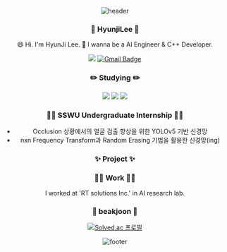 <div align="center">

![header](https://capsule-render.vercel.app/api?type=waving&color=7F7FD5&text=%20Hyunji%20%20&height=200&fontSize=90&fontColor=ffffff)

### 👋 HyunjiLee 👋

😄 Hi. I'm HyunJi Lee.
🌱 I wanna be a AI Engineer & C++ Developer.

<a href="https://blog.naver.com/bm4bw00"><img src="https://img.shields.io/badge/Blog-2DB400?style=for-the-badge&logo=Blog&logoColor=white"/></a> [![Gmail Badge](https://img.shields.io/badge/Gmail-d14836?style=for-the-badge&logo=Gmail&logoColor=white&link=mailto:snugyun01@gmail.com)](mailto:20201053@sungshin.ac.kr)



### ✏️ Studying ✏️
<img src="https://img.shields.io/badge/python-3776AB?style=for-the-badge&logo=python&logoColor=ffffff"/> <img src="https://img.shields.io/badge/C++-00599C?style=for-the-badge&logo=C++&logoColor=ffffff"/> <img src="https://img.shields.io/badge/Kotlin-7F52FF?style=for-the-badge&logo=Kotlin&logoColor=ffffff"/>

### 🧑‍🎓 SSWU Undergraduate Internship 🧑‍🎓
- Occlusion 상황에서의 얼굴 검출 향상을 위한 YOLOv5 기반 신경망
- nxn Frequency Transform과 Random Erasing 기법을 활용한 신경망(ing)

### ✨ Project ✨


### 👩‍💻 Work 👩‍💻
I worked at 'RT solutions Inc.' in AI research lab.

### 📘 beakjoon 📘
[![Solved.ac
프로필](http://mazassumnida.wtf/api/mini/generate_badge?boj=bm4bw00)](https://solved.ac/bm4bw00)

![footer](https://capsule-render.vercel.app/api?section=footer&type=waving&color=7F7FD5)


<!--
**hyunjiLee123/hyunjiLee123** is a ✨ _special_ ✨ repository because its `README.md` (this file) appears on your GitHub profile.

Here are some ideas to get you started:

- 🔭 I’m currently working on ...
- 🌱 I’m currently learning ...
- 👯 I’m looking to collaborate on ...
- 🤔 I’m looking for help with ...
- 💬 Ask me about ...
- 📫 How to reach me: ...
- 😄 Pronouns: ...
- ⚡ Fun fact: ...
-->

